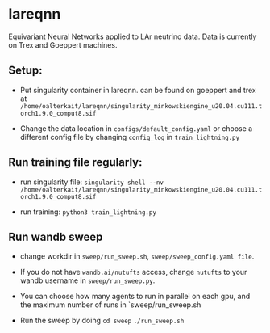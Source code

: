 # lareqnn
Equivariant Neural Networks applied to LAr neutrino data.
Data is currently on Trex and Goeppert machines.

## Setup:

 - Put singularity container in lareqnn.
can be found on goeppert and trex at `/home/oalterkait/lareqnn/singularity_minkowskiengine_u20.04.cu111.torch1.9.0_comput8.sif`

 - Change the data location in `configs/default_config.yaml` or choose a different config file by changing `config_log` in `train_lightning.py`

## Run training file regularly:


 - run singularity file:
`singularity shell --nv /home/oalterkait/lareqnn/singularity_minkowskiengine_u20.04.cu111.torch1.9.0_comput8.sif`

 - run training: 
`python3 train_lightning.py`


## Run wandb sweep
 - change workdir in `sweep/run_sweep.sh`, `sweep/sweep_config.yaml file`.

 - If you do not have `wandb.ai/nutufts` access, change `nutufts` to your wandb username in `sweep/run_sweep.py`.

 - You can choose how many agents to run in parallel on each gpu, and the maximum number of runs in `sweep/run_sweep.sh

 - Run the sweep by doing
`cd sweep`
`./run_sweep.sh`
